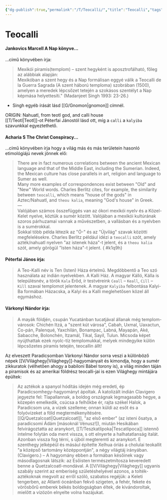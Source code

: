 ```yaml
---
{"dg-publish":true,"permalink":"/T/Teocalli/","title":"Teocalli","tags":["Englishtexttranslated"],"created":"2025-05-01T10:28","updated":"2025-05-01T10:29"}
---
```



# Teocalli

#### Jankovics Marcell A Nap könyve...  

...című könyvében írja:  
> Mexikói piramis(templom) – szent hegyként is aposztrofálható, főleg az alábbiak alapján:  
> Mexikóban a szent hegy és a Nap formálisan eggyé válik a Teocalli de la Guerra Sagrada (A szent háború temploma) szobrában (1500), amelyen a meredek lépcsőzet tetején a szokásos szentélyt a Nap képmása helyettesíti." (Madanjeet Singh 1993: 23-26.)  
- Singh egyéb írását lásd [[G/Gnomon\|gnomon]] címnél.

ORIGIN: Nahuatl, from teotl god, and calli house  
[[T/Teotl\|Teotl]]-ot Péterfai Jánostól lásd ott, míg a `calli` a `kalyiba` szavunkkal egyeztethető.  

#### Acharia S The Christ Conspiracy...  

...című könyvében írja hogy a világ más és más területein hasonló etimológiájú nevek jönnek elő:  
> There are in fact numerous correlations between the ancient Mexican language and that of the Middle East, including the Sumerian. Indeed, the Mexican culture has close parallels in art, religion and language to Sumer as well.  
> Many more examples of correspondences exist between "Old" and "New" World words. Charles Berlitz cites, for example, the similarity between `teocalli`, which means "house of the gods" in Aztec/Nahuatl, and `theou kalia`, meaning "God's house" in Greek.  
> —  
> Valójában számos összefüggés van az ókori mexikói nyelv és a Közel-Kelet nyelve, köztük a sumér között. Valójában a mexikói kultúrának szoros párhuzamai vannak a művészetben, a vallásban és a nyelvben is a sumérokkal.  
> Sokkal több példa létezik az "Ó-" és az "Újvilág" szavak közötti megfelelésekre. Charles Berlitz például idézi a `teocalli` szót, amely azték/nahuatl nyelven "az istenek háza"-t jelent, és a `theou kalia` szót, amely görögül "Isten háza"-t jelent.
{ #k1q9h}


#### Péterfai János írja:

> A Teo-Kalli név is Ten (Isten) Háza értelmű. Megdöbbentő a Teo szó használata az indián nyelvekben. A Kalli Ház. A magyar Kálló, Kálla is településnév, a török `Kala` Erőd, ír testvéreink `Ceall` – `Keall`, `Cill` – `Kill` szavai templomot jelentenek. A magyar `Kalyiba` felbontása Kalyi-Ba formában Házacska, a Kalyi és a Kalli meglehetősen közel áll egymáshoz.  

#### Várkonyi Nándor írja:

> A mayák földjén, csupán Yucatánban tucatjával állanak még templom-városok: Chichén Itzá, a "szent kút városa", Cabah, Uxmal, Uaxactun, Co-pán, Palenqué, Yaxchilán, Bonampac, Labná, Mayapán, Aké, Sabacche, Bolonchén, Itzamál, Tikal, Sayil, Tulun. Micsoda képet nyújthattak ezek nyolc-tíz templomukkal, melyek mindegyike külön lépcsőzetes piramis tetején, teocallin állt!  

Az elveszett Paradicsomban Várkonyi Nándor sorra veszi a különböző népek [[V/Világhegy\|Világhegy]]-hagyományait és kimondja, hogy a sumér zikkuratok (vélhetően ahogy a babiloni Bábel torony is), a világ minden táján a piramisok és az amerikai földrész teocalli-jai is ezen Világhegy mintájára épültek:  
> Az aztékok a spanyol hódítás idején még eredeti, ép Paradicsomhegy-hagyományt ápoltak. A katolizált indián Clavigero jegyezte fel: Tlapallannak, a boldog országnak legmagasabb hegye, a közepén emelkedik, csúcsa a felhőkbe ér, rajta székel Halok, a Paradicsom ura, a vizek szelleme; onnan küldi az esőt és a folyóvizeket a föld megtermékenyítésére. [[Q/Quetzalcoatl\|Quetzalcoatl]], "az első ember" (az isteni ősatya, a paradicsomi Ádám \[másoknál Vénusz!\]), miután Hesikában felvirágoztatta az aranykort, [[T/Teszkatlipoka\|Tescatlipoca]] istennő intelme folytán oda ment vissza, s ott elnyerte a halhatatlanság italát. Azonban vissza fog térni, s újból megteremti az aranykort. E szenthegy jelképéül és másául építette Xelhua óriás a cholulai teokallit "a középső tartomány középpontján", a négy világtáj irányában. (Clavigero.) – A hagyomány ebben a formában későinek vagy másodlagosnak látszik: az Esőisten természetmítosza keveredett benne a Quetzalcoatl-mondával. A [[V/Világhegy\|Világhegy]] ugyanis szabály szerint az emberiség születéshelyével azonos, a tolték-aztékoknak megvolt az erről szóló, szabatos regéjük: a Keleti tengerben, az Atlanti óceánban fekvő szigeten, a fehér, fekete és vörösbőrű emberek békés boldogságban éltek, de kivándoroltak, mielőtt a vízözön elnyelte volna hazájukat.  